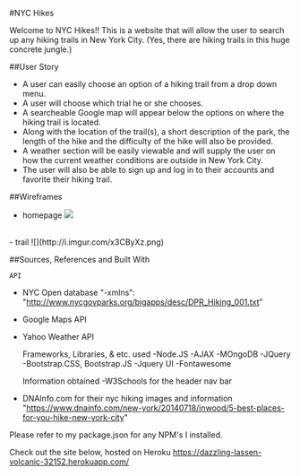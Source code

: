 #NYC Hikes

Welcome to NYC Hikes!!
This is a website that will allow the user to search up any hiking trails in New York City. (Yes, there are hiking trails in this huge concrete jungle.)

##User Story

- A user can easily choose an option of a hiking trail from a drop down menu.
- A user will choose which trial he or she chooses. 
- A searcheable Google map will appear below the options on where the hiking trail is located. 
- Along with the location of the trail(s), a short description of the park, the length of the hike and the difficulty of the hike will also be provided.
- A weather section will be easily viewable and will supply the user on how the current weather conditions are outside in New York City.
- The user will also be able to sign up and log in to their accounts and favorite their hiking trail.

##Wireframes
- homepage
![](http://i.imgur.com/gaY1MHP.png)
<br>
- trail
![](http://i.imgur.com/x3CByXz.png)
<br>

##Sources, References and Built With

    API
- NYC Open database
"-xmlns": "http://www.nycgovparks.org/bigapps/desc/DPR_Hiking_001.txt"
- Google Maps API
- Yahoo Weather API

    Frameworks, Libraries, & etc. used
-Node.JS 
-AJAX
-MOngoDB
-JQuery
-Bootstrap.CSS, Bootstrap.JS
-Jquery UI
-Fontawesome

    Information obtained
-W3Schools for the header nav bar
- DNAInfo.com for their nyc hiking images and information
    "https://www.dnainfo.com/new-york/20140718/inwood/5-best-places-for-you-hike-new-york-city"

Please refer to my package.json for any NPM's I installed.


Check out the site below, hosted on Heroku
https://dazzling-lassen-volcanic-32152.herokuapp.com/



